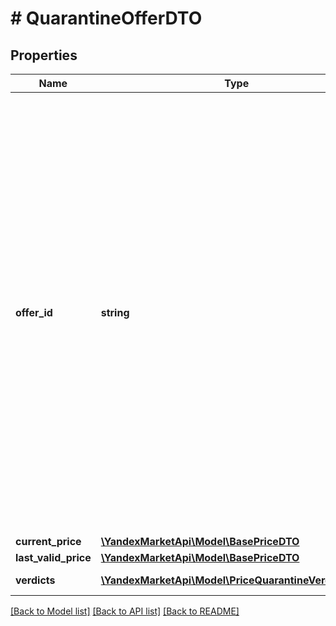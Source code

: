 # # QuarantineOfferDTO

## Properties

Name | Type | Description | Notes
------------ | ------------- | ------------- | -------------
**offer_id** | **string** | Ваш SKU — идентификатор товара в вашей системе.  Разрешена любая последовательность длиной до 80 знаков. В нее могут входить английские и русские буквы, цифры и символы &#x60;. , / \\ ( ) [ ] - &#x3D; _&#x60;  Правила использования SKU:  * У каждого товара SKU должен быть свой.  * SKU товара нельзя менять — можно только удалить товар и добавить заново с новым SKU.  * Уже заданный SKU нельзя освободить и использовать заново для другого товара. Каждый товар должен получать новый идентификатор, до того никогда не использовавшийся в вашем каталоге.  [Что такое SKU и как его назначать](https://yandex.ru/support/marketplace/assortment/add/index.html#fields) | [optional]
**current_price** | [**\YandexMarketApi\Model\BasePriceDTO**](BasePriceDTO.md) |  | [optional]
**last_valid_price** | [**\YandexMarketApi\Model\BasePriceDTO**](BasePriceDTO.md) |  | [optional]
**verdicts** | [**\YandexMarketApi\Model\PriceQuarantineVerdictDTO[]**](PriceQuarantineVerdictDTO.md) | Причины попадания товара в карантин. | [optional]

[[Back to Model list]](../../README.md#models) [[Back to API list]](../../README.md#endpoints) [[Back to README]](../../README.md)
